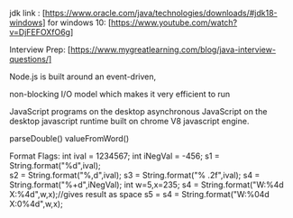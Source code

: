 jdk link : [https://www.oracle.com/java/technologies/downloads/#jdk18-windows]
for windows 10: [https://www.youtube.com/watch?v=DjFEFOXfO6g]

Interview Prep: [https://www.mygreatlearning.com/blog/java-interview-questions/]

 Node.js is built around an event-driven, 

non-blocking I/O model which makes it very efficient to run 

JavaScript programs on the desktop asynchronous JavaScript on the desktop
javascript runtime built on chrome V8 javascript engine.

parseDouble()
valueFromWord()

Format Flags:
 int ival = 1234567; 
 int iNegVal = -456;
 s1 = String.format("%d",ival);  
 s2 = String.format("%,d",ival);
 s3 = String.format("% .2f",ival);
 s4 = String.format("%+d",iNegVal); 
 int w=5,x=235;
 s4 = String.format("W:%4d X:%4d",w,x);//gives result as space
 s5 =  s4 = String.format("W:%04d X:0%4d",w,x);
 